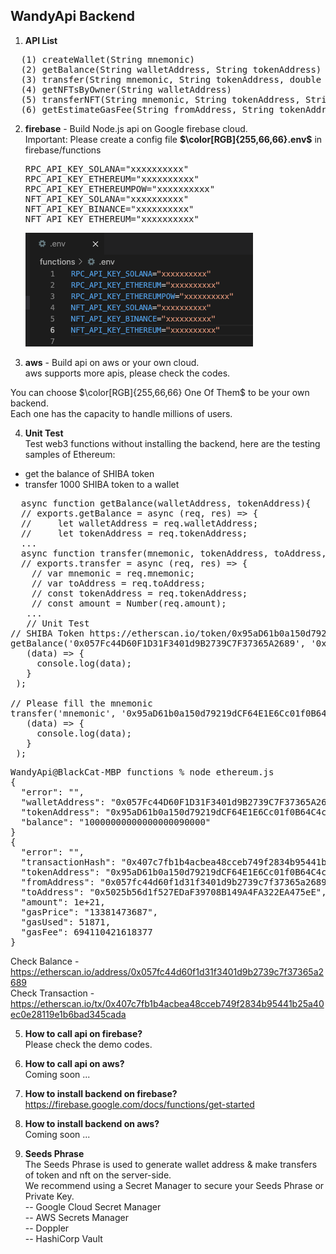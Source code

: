 ## WandyApi Backend

1. **API List**  
<pre>
  (1) createWallet(String mnemonic)  
  (2) getBalance(String walletAddress, String tokenAddress)  
  (3) transfer(String mnemonic, String tokenAddress, double amount, String toAddress)  
  (4) getNFTsByOwner(String walletAddress)  
  (5) transferNFT(String mnemonic, String tokenAddress, String tokenId, double amount, String toAddress)  
  (6) getEstimateGasFee(String fromAddress, String tokenAddress, double amount, String toAddress)</pre>

2. **firebase** - Build Node.js api on Google firebase cloud.  
   Important: Please create a config file **$\color[RGB]{255,66,66}.env$** in firebase/functions  
   <pre>RPC_API_KEY_SOLANA="xxxxxxxxxx"  
   RPC_API_KEY_ETHEREUM="xxxxxxxxxx"  
   RPC_API_KEY_ETHEREUMPOW="xxxxxxxxxx"  
   NFT_API_KEY_SOLANA="xxxxxxxxxx"  
   NFT_API_KEY_BINANCE="xxxxxxxxxx"  
   NFT_API_KEY_ETHEREUM="xxxxxxxxxx"</pre>  
   ![.env](images/png.env.png)
   
  
3. **aws** - Build api on aws or your own cloud.  
  aws supports more apis, please check the codes.
    
  You can choose $\color[RGB]{255,66,66} One Of Them$ to be your own backend.   
  Each one has the capacity to handle millions of users.

4. **Unit Test**  
  Test web3 functions without installing the backend, here are the testing samples of Ethereum:  
  - get the balance of SHIBA token  
  - transfer 1000 SHIBA token to a wallet
  <pre>
  async function getBalance(walletAddress, tokenAddress){  
  // exports.getBalance = async (req, res) => {
  //     let walletAddress = req.walletAddress;
  //     let tokenAddress = req.tokenAddress;
  ...  
  async function transfer(mnemonic, tokenAddress, toAddress, amount){   
  // exports.transfer = async (req, res) => {
    // var mnemonic = req.mnemonic;
    // var toAddress = req.toAddress;
    // const tokenAddress = req.tokenAddress;
    // const amount = Number(req.amount);
   ...  
   // Unit Test
// SHIBA Token https://etherscan.io/token/0x95aD61b0a150d79219dCF64E1E6Cc01f0B64C4cE
getBalance('0x057Fc44D60F1D31F3401d9B2739C7F37365A2689', '0x95aD61b0a150d79219dCF64E1E6Cc01f0B64C4cE').then(
   (data) => {
     console.log(data);
   }
 );

// Please fill the mnemonic
transfer('mnemonic', '0x95aD61b0a150d79219dCF64E1E6Cc01f0B64C4cE', '0x5025b56d1f527EDaF39708B149A4FA322EA475eE', 1000 * 1000000000000000000.00).then(
   (data) => {
     console.log(data);
   }
 );
</pre>
<pre>
WandyApi@BlackCat-MBP functions % node ethereum.js
{
  "error": "",
  "walletAddress": "0x057Fc44D60F1D31F3401d9B2739C7F37365A2689",
  "tokenAddress": "0x95aD61b0a150d79219dCF64E1E6Cc01f0B64C4cE",
  "balance": "10000000000000000090000"
}
{
  "error": "",
  "transactionHash": "0x407c7fb1b4acbea48cceb749f2834b95441b25a40ec0e28119e1b6bad345cada",
  "tokenAddress": "0x95aD61b0a150d79219dCF64E1E6Cc01f0B64C4cE",
  "fromAddress": "0x057fc44d60f1d31f3401d9b2739c7f37365a2689",
  "toAddress": "0x5025b56d1f527EDaF39708B149A4FA322EA475eE",
  "amount": 1e+21,
  "gasPrice": "13381473687",
  "gasUsed": 51871,
  "gasFee": 694110421618377
}
</pre>
Check Balance - https://etherscan.io/address/0x057fc44d60f1d31f3401d9b2739c7f37365a2689  
Check Transaction - https://etherscan.io/tx/0x407c7fb1b4acbea48cceb749f2834b95441b25a40ec0e28119e1b6bad345cada
  
5. **How to call api on firebase?**  
  Please check the demo codes.
   
6. **How to call api on aws?**  
  Coming soon ...

7. **How to install backend on firebase?**  
  https://firebase.google.com/docs/functions/get-started

8. **How to install backend on aws?**  
  Coming soon ...

9. **Seeds Phrase**  
  The Seeds Phrase is used to generate wallet address & make transfers of token and nft on the server-side.  
  We recommend using a Secret Manager to secure your Seeds Phrase or Private Key.  
  -- Google Cloud Secret Manager  
  -- AWS Secrets Manager  
  -- Doppler  
  -- HashiCorp Vault
